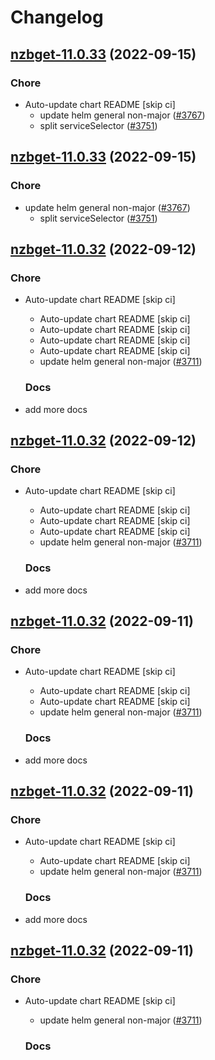 # Changelog



## [nzbget-11.0.33](https://github.com/truecharts/charts/compare/nzbget-11.0.32...nzbget-11.0.33) (2022-09-15)

### Chore

- Auto-update chart README [skip ci]
  - update helm general non-major ([#3767](https://github.com/truecharts/charts/issues/3767))
  - split serviceSelector ([#3751](https://github.com/truecharts/charts/issues/3751))




## [nzbget-11.0.33](https://github.com/truecharts/charts/compare/nzbget-11.0.32...nzbget-11.0.33) (2022-09-15)

### Chore

- update helm general non-major ([#3767](https://github.com/truecharts/charts/issues/3767))
  - split serviceSelector ([#3751](https://github.com/truecharts/charts/issues/3751))




## [nzbget-11.0.32](https://github.com/truecharts/charts/compare/nzbget-11.0.31...nzbget-11.0.32) (2022-09-12)

### Chore

- Auto-update chart README [skip ci]
  - Auto-update chart README [skip ci]
  - Auto-update chart README [skip ci]
  - Auto-update chart README [skip ci]
  - Auto-update chart README [skip ci]
  - update helm general non-major ([#3711](https://github.com/truecharts/charts/issues/3711))

  ### Docs

- add more docs




## [nzbget-11.0.32](https://github.com/truecharts/charts/compare/nzbget-11.0.31...nzbget-11.0.32) (2022-09-12)

### Chore

- Auto-update chart README [skip ci]
  - Auto-update chart README [skip ci]
  - Auto-update chart README [skip ci]
  - Auto-update chart README [skip ci]
  - update helm general non-major ([#3711](https://github.com/truecharts/charts/issues/3711))

  ### Docs

- add more docs




## [nzbget-11.0.32](https://github.com/truecharts/charts/compare/nzbget-11.0.31...nzbget-11.0.32) (2022-09-11)

### Chore

- Auto-update chart README [skip ci]
  - Auto-update chart README [skip ci]
  - Auto-update chart README [skip ci]
  - update helm general non-major ([#3711](https://github.com/truecharts/charts/issues/3711))

  ### Docs

- add more docs




## [nzbget-11.0.32](https://github.com/truecharts/charts/compare/nzbget-11.0.31...nzbget-11.0.32) (2022-09-11)

### Chore

- Auto-update chart README [skip ci]
  - Auto-update chart README [skip ci]
  - update helm general non-major ([#3711](https://github.com/truecharts/charts/issues/3711))

  ### Docs

- add more docs




## [nzbget-11.0.32](https://github.com/truecharts/charts/compare/nzbget-11.0.31...nzbget-11.0.32) (2022-09-11)

### Chore

- Auto-update chart README [skip ci]
  - update helm general non-major ([#3711](https://github.com/truecharts/charts/issues/3711))

  ### Docs
